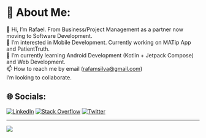 # 💫 About Me:


👋 Hi, I’m Rafael. From Business/Project Management as a partner now moving to Software Development.
<br>👀 I’m interested in Mobile Development. Currently working on MATip App and PatientTruth.
<br>🌱 I’m currently learning Android Development (Kotlin + Jetpack Compose) and Web Development.
<br>📫 How to reach me by email (rafamsilva@gmail.com)
<br>   I’m looking to collaborate.

## 🌐 Socials:
[![LinkedIn](https://img.shields.io/badge/LinkedIn-%230077B5.svg?logo=linkedin&logoColor=white)](https://linkedin.com/in/rafamsilva) [![Stack Overflow](https://img.shields.io/badge/-Stackoverflow-FE7A16?logo=stack-overflow&logoColor=white)](https://stackoverflow.com/users/12152180) [![Twitter](https://img.shields.io/badge/Twitter-%231DA1F2.svg?logo=Twitter&logoColor=white)](https://twitter.com/rafamsilva) 

---
[![](https://visitcount.itsvg.in/api?id=rafaover&icon=5&color=6)](https://visitcount.itsvg.in)

<!-- Proudly created with GPRM ( https://gprm.itsvg.in ) -->
